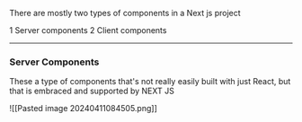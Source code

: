 There are mostly two types of components in a Next js project

1 Server components
2 Client components
___
### Server Components
These a type of components that's not really easily built with just React, but that is embraced and supported by NEXT JS

![[Pasted image 20240411084505.png]]
